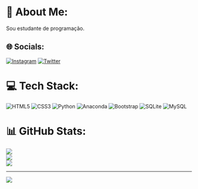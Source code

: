 # 💫 About Me:
Sou estudante de programação.


## 🌐 Socials:
[![Instagram](https://img.shields.io/badge/Instagram-%23E4405F.svg?logo=Instagram&logoColor=white)](https://instagram.com/@cadu_leal_am) [![Twitter](https://img.shields.io/badge/Twitter-%231DA1F2.svg?logo=Twitter&logoColor=white)](https://twitter.com/@Maverycky1) 

# 💻 Tech Stack:
![HTML5](https://img.shields.io/badge/html5-%23E34F26.svg?style=for-the-badge&logo=html5&logoColor=white) ![CSS3](https://img.shields.io/badge/css3-%231572B6.svg?style=for-the-badge&logo=css3&logoColor=white) ![Python](https://img.shields.io/badge/python-3670A0?style=for-the-badge&logo=python&logoColor=ffdd54) ![Anaconda](https://img.shields.io/badge/Anaconda-%2344A833.svg?style=for-the-badge&logo=anaconda&logoColor=white) ![Bootstrap](https://img.shields.io/badge/bootstrap-%23563D7C.svg?style=for-the-badge&logo=bootstrap&logoColor=white) ![SQLite](https://img.shields.io/badge/sqlite-%2307405e.svg?style=for-the-badge&logo=sqlite&logoColor=white) ![MySQL](https://img.shields.io/badge/mysql-%2300f.svg?style=for-the-badge&logo=mysql&logoColor=white)
# 📊 GitHub Stats:
![](https://github-readme-stats.vercel.app/api?username=Wendygo77&theme=calm&hide_border=false&include_all_commits=false&count_private=false)<br/>
![](https://github-readme-streak-stats.herokuapp.com/?user=Wendygo77&theme=calm&hide_border=false)<br/>
![](https://github-readme-stats.vercel.app/api/top-langs/?username=Wendygo77&theme=calm&hide_border=false&include_all_commits=false&count_private=false&layout=compact)

---
[![](https://visitcount.itsvg.in/api?id=Wendygo77&icon=0&color=0)](https://visitcount.itsvg.in)

<!-- Proudly created with GPRM ( https://gprm.itsvg.in ) -->
